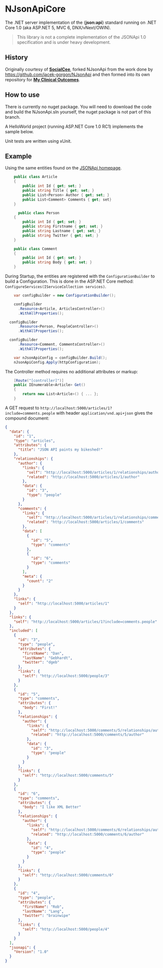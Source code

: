 # NJsonApiCore
The .NET server implementation of the {**json:api**} standard running on .NET Core 1.0 (aka ASP.NET 5, MVC 6, DNX/vNext/OWIN).

> This library is not a complete implementation of the JSONApi 1.0 specification and is under heavy development.

## History
Originally courtesy of [**SocialCee**](http://socialcee.com), forked NJsonApi from the work done by https://github.com/jacek-gorgon/NJsonApi and then formed into its own repository for [**My Clinical Outcomes**](http://www.myclinicaloutcomes.com).

## How to use
There is currently no nuget package. You will need to download the code and build the NJsonApi.sln yourself, the nuget package is not part of this branch. 

A HelloWorld project (running ASP.NET Core 1.0 RC1) implements the sample below.

Unit tests are written using xUnit.

## Example
Using the same entities found on the [JSONApi homepage](http://jsonapi.org/). 

```cs
    public class Article
    {
        public int Id { get; set; }
        public string Title { get; set; }
        public List<Person> Author { get; set; }
        public List<Comment> Comments { get; set}
    }

	  public class Person
    {
        public int Id { get; set; }
        public string Firstname { get; set; }
        public string Lastname { get; set; }
        public string Twitter { get; set; }
    }

    public class Comment
    {
        public int Id { get; set; }
        public string Body { get; set; }
    }

```

During Startup, the entities are registered with the `ConfigurationBuilder` to build a Configuration. This is done in the ASP.NET Core method: `ConfigureServices(IServiceCollection services)`.

```cs
	var configBuilder = new ConfigurationBuilder();

	configBuilder
      .Resource<Article, ArticlesController>()
      .WithAllProperties();

  configBuilder
      .Resource<Person, PeopleController>()
      .WithAllProperties();

  configBuilder
      .Resource<Comment, CommentsController>()
      .WithAllProperties();

	var nJsonApiConfig = configBuilder.Build();
	nJsonApiConfig.Apply(httpConfiguration);
```

The Controller method requires no additional attributes or markup:

```cs
	[Route("[controller]")]
	public IEnumerable<Article> Get()
	{
		return new List<Article>() { ... };
	}
```

A GET request to `http://localhost:5000/articles/1?include=comments.people` with header `application/vnd.api+json` gives the compound document:

```json
{
  "data": {
    "id": "1",
    "type": "articles",
    "attributes": {
      "title": "JSON API paints my bikeshed!"
    },
    "relationships": {
      "author": {
        "links": {
          "self": "http://localhost:5000/articles/1/relationships/author",
          "related": "http://localhost:5000/articles/1/author"
        },
        "data": {
          "id": "3",
          "type": "people"
        }
      },
      "comments": {
        "links": {
          "self": "http://localhost:5000/articles/1/relationships/comments",
          "related": "http://localhost:5000/articles/1/comments"
        },
        "data": [
          {
            "id": "5",
            "type": "comments"
          },
          {
            "id": "6",
            "type": "comments"
          }
        ],
        "meta": {
          "count": "2"
        }
      }
    },
    "links": {
      "self": "http://localhost:5000/articles/1"
    }
  },
  "links": {
    "self": "http://localhost:5000/articles/1?include=comments.people"
  },
  "included": [
    {
      "id": "3",
      "type": "people",
      "attributes": {
        "firstName": "Dan",
        "lastName": "Gebhardt",
        "twitter": "dgeb"
      },
      "links": {
        "self": "http://localhost:5000/people/3"
      }
    },
    {
      "id": "5",
      "type": "comments",
      "attributes": {
        "body": "First!"
      },
      "relationships": {
        "author": {
          "links": {
            "self": "http://localhost:5000/comments/5/relationships/author",
            "related": "http://localhost:5000/comments/5/author"
          },
          "data": {
            "id": "3",
            "type": "people"
          }
        }
      },
      "links": {
        "self": "http://localhost:5000/comments/5"
      }
    },
    {
      "id": "6",
      "type": "comments",
      "attributes": {
        "body": "I like XML Better"
      },
      "relationships": {
        "author": {
          "links": {
            "self": "http://localhost:5000/comments/6/relationships/author",
            "related": "http://localhost:5000/comments/6/author"
          },
          "data": {
            "id": "4",
            "type": "people"
          }
        }
      },
      "links": {
        "self": "http://localhost:5000/comments/6"
      }
    },
    {
      "id": "4",
      "type": "people",
      "attributes": {
        "firstName": "Rob",
        "lastName": "Lang",
        "twitter": "brainwipe"
      },
      "links": {
        "self": "http://localhost:5000/people/4"
      }
    }
  ],
  "jsonapi": {
    "Version": "1.0"
  }
}
```
